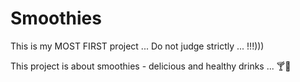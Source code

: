 # Smoothies

This is my MOST FIRST project ... Do not judge strictly ... !!!)))

This project is about smoothies - delicious and healthy drinks ... 🍸🍹
